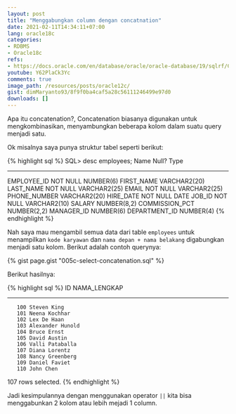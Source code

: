 ```yaml
---
layout: post
title: "Menggabungkan column dengan concatnation"
date: 2021-02-11T14:34:11+07:00
lang: oracle18c
categories:
- RDBMS
- Oracle18c
refs: 
- https://docs.oracle.com/en/database/oracle/oracle-database/19/sqlrf/Concatenation-Operator.html#GUID-08C10738-706B-4290-B7CD-C279EBC90F7E
youtube: Y62PlaCk3Yc
comments: true
image_path: /resources/posts/oracle12c/
gist: dimMaryanto93/8f9f0ba4caf5a28c56111246499e97d0
downloads: []
---
```


Apa itu concatenation?, Concatenation biasanya digunakan untuk mengkombinasikan, menyambungkan beberapa kolom dalam suatu query menjadi satu. 

Ok misalnya saya punya struktur tabel seperti berikut:

{% highlight sql %}
SQL> desc employees;
 Name                                      Null?    Type
 ----------------------------------------- -------- ----------------------------
 EMPLOYEE_ID                               NOT NULL NUMBER(6)
 FIRST_NAME                                         VARCHAR2(20)
 LAST_NAME                                 NOT NULL VARCHAR2(25)
 EMAIL                                     NOT NULL VARCHAR2(25)
 PHONE_NUMBER                                       VARCHAR2(20)
 HIRE_DATE                                 NOT NULL DATE
 JOB_ID                                    NOT NULL VARCHAR2(10)
 SALARY                                             NUMBER(8,2)
 COMMISSION_PCT                                     NUMBER(2,2)
 MANAGER_ID                                         NUMBER(6)
 DEPARTMENT_ID                                      NUMBER(4)
{% endhighlight %}

Nah saya mau mengambil semua data dari table `employees` untuk menampilkan `kode karyawan` dan `nama depan + nama belakang` digabungkan menjadi satu kolom. Berikut adalah contoh querynya: 

{% gist page.gist "005c-select-concatenation.sql" %}

Berikut hasilnya:

{% highlight sql %}
        ID NAMA_LENGKAP
---------- ----------------------------------------------
       100 Steven King
       101 Neena Kochhar
       102 Lex De Haan
       103 Alexander Hunold
       104 Bruce Ernst
       105 David Austin
       106 Valli Pataballa
       107 Diana Lorentz
       108 Nancy Greenberg
       109 Daniel Faviet
       110 John Chen
107 rows selected.
{% endhighlight %}

Jadi kesimpulannya dengan menggunakan operator `||` kita bisa menggabunkan 2 kolom atau lebih mejadi 1 column.